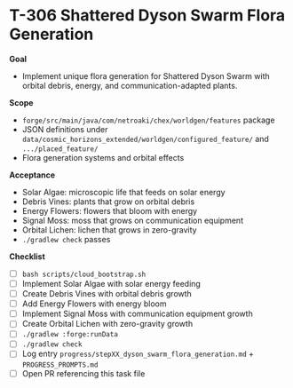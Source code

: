 # T-306 Shattered Dyson Swarm Flora Generation

**Goal**

- Implement unique flora generation for Shattered Dyson Swarm with orbital debris, energy, and communication-adapted plants.

**Scope**

- `forge/src/main/java/com/netroaki/chex/worldgen/features` package
- JSON definitions under `data/cosmic_horizons_extended/worldgen/configured_feature/` and `.../placed_feature/`
- Flora generation systems and orbital effects

**Acceptance**

- Solar Algae: microscopic life that feeds on solar energy
- Debris Vines: plants that grow on orbital debris
- Energy Flowers: flowers that bloom with energy
- Signal Moss: moss that grows on communication equipment
- Orbital Lichen: lichen that grows in zero-gravity
- `./gradlew check` passes

**Checklist**

- [ ] `bash scripts/cloud_bootstrap.sh`
- [ ] Implement Solar Algae with solar energy feeding
- [ ] Create Debris Vines with orbital debris growth
- [ ] Add Energy Flowers with energy bloom
- [ ] Implement Signal Moss with communication equipment growth
- [ ] Create Orbital Lichen with zero-gravity growth
- [ ] `./gradlew :forge:runData`
- [ ] `./gradlew check`
- [ ] Log entry `progress/stepXX_dyson_swarm_flora_generation.md` + `PROGRESS_PROMPTS.md`
- [ ] Open PR referencing this task file
